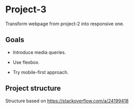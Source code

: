 # Project-3

Transform webpage from project-2 into responsive one.

## Goals

* Introduce media queries.

* Use flexbox.

* Try mobile-first approach.

## Project structure

Structure based on <https://stackoverflow.com/a/24199418>